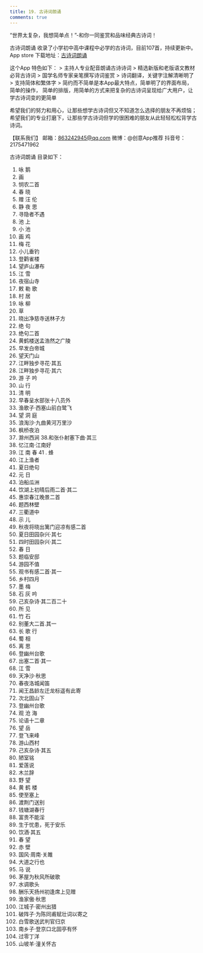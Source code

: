 ```yaml
---
title: 19. 古诗词朗诵
comments: true
---
```

  “世界太复杂，我想简单点！”-和你一同鉴赏和品味经典古诗词！

  古诗词朗诵 收录了小学初中高中课程中必学的古诗词，目前107首，持续更新中。    
  App store 下载地址：[古诗词朗诵](https://itunes.apple.com/cn/app//id1476967914)                            

  这个App 特色如下：
    > 主持人专业配音朗诵古诗诗词
    > 精选新版和老版语文教材必背古诗词
    > 国学名师专家亲笔撰写诗词鉴赏
    > 诗词翻译，关键字注解清晰明了
    > 支持简体和繁体字
    > 简约而不简单是本App最大特点，简单明了的界面布局，简单的操作，
    简单的排版，用简单的方式来把复杂的古诗词呈现给广大用户，让学古诗词变的更简单
           
   
  希望我们的努力和用心，让那些想学古诗词但又不知道怎么选择的朋友不再烦恼；
  希望我们的专业打磨下，让那些学古诗词但学的很困难的朋友从此轻轻松松背学古诗词。
  
  【联系我们】
      邮箱：863242945@qq.com
      微博：@创意App推荐
      抖音号：2175471962

  古诗词朗诵 目录如下：
  1. 咏  鹅
  2. 画
  3. 悯农二首
  4. 春  晓
  5. 赠 汪 伦
  6. 静 夜 思
  7. 寻隐者不遇
  8. 池  上
  9. 小  池
 10. 画  鸡
 11. 梅 花
 12. 小儿垂钓
 13. 登鹳雀楼
 14. 望庐山瀑布
 15. 江  雪
 16. 夜宿山寺
 17. 敕 勒 歌
 18. 村  居
 19. 咏  柳
 20. 草 
 21. 晓出净慈寺送林子方
 22. 绝  句
 23. 绝句二首
 24. 黄鹤楼送孟浩然之广陵
 25. 早发白帝城
 26. 望天门山
 27. 江畔独步寻花·其五
 28. 江畔独步寻花·其六
 29. 游 子 吟
 30. 山 行
 31. 清 明
 32. 早春呈水部张十八员外
 33. 渔歌子·西塞山前白鹭飞
 34. 望 洞 庭
 35. 浪淘沙·九曲黄河万里沙
 36. 枫桥夜泊
 37. 滁州西涧
 38.和张仆射塞下曲·其三
 39. 忆江南·江南好
 40. 江 南 春
 41 . 蜂
 42. 江上渔者
 43. 夏日绝句
 44. 元  日
 45. 泊船瓜洲
 46. 饮湖上初晴后雨二首·其二
 47. 惠崇春江晚景二首 
 48. 题西林壁
 49. 三衢道中
 50. 示  儿
 51. 秋夜将晓出篱门迎凉有感二首
 52. 夏日田园杂兴·其七
 53. 四时田园杂兴·其二
 54. 春  日
 55. 题临安邸
 56. 游园不值
 57. 观书有感二首·其一
 58. 乡村四月
 59. 墨  梅
 60. 石 灰 吟
 61. 己亥杂诗·其二百二十
 62. 所  见
 63. 竹  石
 64. 别董大二首.其一
 65. 长 歌 行
 66. 蜀  相
 67. 离  思
 68. 登幽州台歌
 69. 出塞二首·其一
 70. 江  雪
 71. 天净沙·秋思
 72. 春夜洛城闻笛
 73. 闻王昌龄左迁龙标遥有此寄
 74. 次北固山下
 75. 登幽州台歌
 76. 观 沧 海
 77. 论语十二章
 78. 望  岳
 79. 登飞来峰
 80. 游山西村
 81. 己亥杂诗·其五
 82. 陋室铭
 83. 爱莲说
 84. 木兰辞
 85. 野 望
 86. 黄 鹤 楼
 87. 使至塞上
 88. 渡荆门送别
 89. 钱塘湖春行
 90. 富贵不能淫
 91. 生于忧患，死于安乐
 92. 饮酒·其五
 93. 春  望
 94. 赤  壁
 95. 国风·周南·关雎
 96. 大道之行也
 97. 马  说
 98. 茅屋为秋风所破歌
 99. 水调歌头
 100. 酬乐天扬州初逢席上见赠
 101. 渔家傲·秋思
 102. 江城子·密州出猎
 103. 破阵子·为陈同甫赋壮词以寄之
 104. 白雪歌送武判官归京
 105. 南乡子·登京口北固亭有怀
 106. 过零丁洋
 107. 山坡羊·潼关怀古 
  
